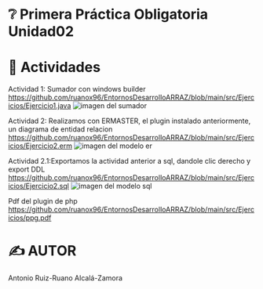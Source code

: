 # ❔ Primera Práctica Obligatoria Unidad02


# 📜 Actividades
Actividad 1: Sumador con windows builder https://github.com/ruanox96/EntornosDesarrolloARRAZ/blob/main/src/Ejercicios/Ejercicio1.java
![imagen del sumador](https://i.imgur.com/SQE6fTE.jpg)

Actividad 2: Realizamos con ERMASTER, el plugin instalado anteriormente, un diagrama de entidad relacion https://github.com/ruanox96/EntornosDesarrolloARRAZ/blob/main/src/Ejercicios/Ejercicio2.erm
![imagen del modelo er](https://i.imgur.com/AFFamwt.jpg)

Actividad 2.1:Exportamos la actividad anterior a sql, dandole clic derecho y export DDL https://github.com/ruanox96/EntornosDesarrolloARRAZ/blob/main/src/Ejercicios/Ejercicio2.sql
![imagen del modelo sql](https://i.imgur.com/lZVuIIY.jpg)

Pdf del plugin de php
https://github.com/ruanox96/EntornosDesarrolloARRAZ/blob/main/src/Ejercicios/ppg.pdf

# ✍️ AUTOR
Antonio Ruiz-Ruano Alcalá-Zamora
